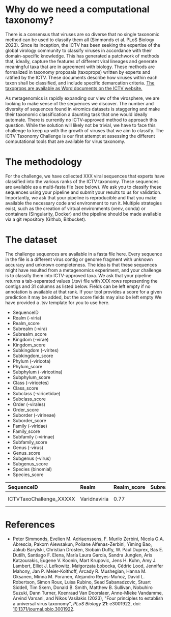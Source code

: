 # Why do we need a computational taxonomy?

There is a consensus that viruses are so diverse that no single
taxonomic method can be used to classify them all (Simmonds et
al. PLoS Biology 2023). Since its inception, the ICTV has been seeking
the expertise of the global virology community to classify viruses in
accordance with their domain-specific knowledge. This has generated a
patchwork of methods that, ideally, capture the features of different
viral lineages and generate meaningful taxa that are in agreement with
biology. These methods are formalized in taxonomy proposals
(taxoprops) written by experts and ratified by the ICTV. These
documents describe how viruses within each taxon shall be classified,
and include specific demarcation criteria. 
<a href=https://ictv.global/files/proposals/approved>The taxoprops are 
available as Word documents on the ICTV website.</a>

As metagenomics is rapidly expanding our view of the virosphere, we
are looking to make sense of the sequences we discover. The number and
diversity of sequences found in viromics datasets is staggering and
make their taxonomic classification a daunting task that one would
ideally automate. There is currently no ICTV-approved method to
approach this question. While the solution will likely not be trivial,
we have to face this challenge to keep up with the growth of viruses
that we aim to classify. The ICTV Taxonomy Challenge is our first 
attempt at assessing the different computational tools that are 
available for virus taxonomy. 

# The methodology

For the challenge, we have collected XXX viral sequences that experts
have classified into the various ranks of the ICTV taxonomy. These 
sequences are available as a multi-fasta file (see below). 
We ask you to classify these sequences using your pipeline and 
submit your results to us for validation. Importantly, we ask that your 
pipeline is reproducible and that you make available the
necessary code and environment to run it. Multiple strategies exist, 
such as the creation of virtual environments (venv, conda) or 
containers (Singularity, Docker) and the pipeline should be 
made available via a git repository (Github, Bitbucket).

# The dataset

The challenge sequences are available in a fasta file here. 
Every sequence in the file is a different virus contig or genome 
fragment with unknown accuracy and unknown completeness. 
The idea is that these
sequences might have resulted from a metagenomics experiment,
and your challenge is to classify them into ICTV-approved taxa.
We ask that your pipeline returns a tab-separated values (.tsv) 
file with XXX rows representing the contigs and 31 columns as 
listed below. Fields can be left empty if no annotation is 
available at that rank. If your tool provides a score for a 
given prediction it may be added, but the score fields may also be 
left empty We have provided a .tsv template for you to use here.

* SequenceID
* Realm (-viria)
* Realm_score
* Subrealm (-vira)
* Subrealm_score
* Kingdom (-virae)
* Kingdom_score
* Subkingdom (-virites)
* Subkingdom_score
* Phylum (-viricota)
* Phylum_score
* Subphylum (-viricotina)
* Subphylum_score
* Class (-viricetes)
* Class_score
* Subclass (-viricetidae)
* Subclass_score
* Order (-virales)
* Order_score
* Suborder (-virineae)
* Suborder_score
* Family (-viridae)
* Family_score
* Subfamily (-virinae)
* Subfamily_score
* Genus (-virus)
* Genus_score
* Subgenus (-virus)
* Subgenus_score
* Species (binomial)
* Species_score

<div class="table-wrapper">

|SequenceID|Realm|Realm_score|Subrealm|Subrealm_score|Kingom|Kingom_score|...|Genus|Genus_score|Subgenus|Subgenus_score|Species|Species_score|
|:---------|:----|:----------|:-------|:-------------|:-----|:-----------|:--|:----|:----------|:-------|:-------------|:------|:------------|
|ICTVTaxoChallenge_XXXXX|Varidnaviria|0.77|||Bamfordvirae|0.54|...|Mimivirus|0.92|||Mimivirus lagoaense|0.92|

</div>

# References

* Peter Simmonds, Evelien M. Adriaenssens, F. Murilo Zerbini, Nicola G.A. Abrescia, Pakorn Aiewsakun, Poliane Alfenas-Zerbini, Yiming Bao, Jakub Barylski, Christian Drosten, Siobain Duffy, W. Paul Duprex, Bas E. Dutilh, Santiago F. Elena, María Laura García, Sandra Junglen, Aris Katzourakis, Eugene V. Koonin, Mart Krupovic, Jens H. Kuhn, Amy J. Lambert, Elliot J. Lefkowitz, Małgorzata Łobocka, Cédric Lood, Jennifer Mahony, Jan P. Meier-Kolthoff, Arcady R. Mushegian, Hanna M. Oksanen, Minna M. Poranen, Alejandro Reyes-Muñoz, David L. Robertson, Simon Roux, Luisa Rubino, Sead Sabanadzovic, Stuart Siddell, Tim Skern, Donald B. Smith, Matthew B. Sullivan, Nobuhiro Suzuki, Dann Turner, Koenraad Van Doorslaer, Anne-Mieke Vandamme, Arvind Varsani, and Nikos Vasilakis (2023), "Four principles to establish a universal virus taxonomy", <i>PLoS Biology</i> <b>21</b>: e3001922, doi: <a href=https://doi.org/10.1371/journal.pbio.3001922>10.1371/journal.pbio.3001922</a>.
